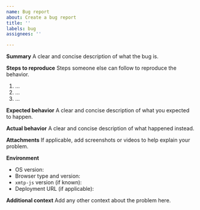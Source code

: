 ```yaml
---
name: Bug report
about: Create a bug report
title: ''
labels: bug
assignees: ''

---
```


**Summary**
A clear and concise description of what the bug is.

**Steps to reproduce**
Steps someone else can follow to reproduce the behavior.
1. ...
2. ...
3. ...

**Expected behavior**
A clear and concise description of what you expected to happen.

**Actual behavior**
A clear and concise description of what happened instead.

**Attachments**
If applicable, add screenshots or videos to help explain your problem.

**Environment**
 - OS version:
 - Browser type and version:
 - `xmtp-js` version (if known):
 - Deployment URL (if applicable):

**Additional context**
Add any other context about the problem here.
